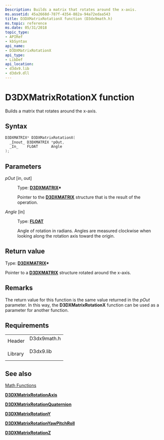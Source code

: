 ```yaml
---
Description: Builds a matrix that rotates around the x-axis.
ms.assetid: 45a2668d-787f-4354-882a-94a72edaa543
title: D3DXMatrixRotationX function (D3dx9math.h)
ms.topic: reference
ms.date: 05/31/2018
topic_type: 
- APIRef
- kbSyntax
api_name: 
- D3DXMatrixRotationX
api_type: 
- LibDef
api_location: 
- d3dx9.lib
- d3dx9.dll
---
```


# D3DXMatrixRotationX function

Builds a matrix that rotates around the x-axis.

## Syntax


```C++
D3DXMATRIX* D3DXMatrixRotationX(
  _Inout_ D3DXMATRIX *pOut,
  _In_    FLOAT      Angle
);
```



## Parameters

<dl> <dt>

*pOut* \[in, out\]
</dt> <dd>

Type: **[**D3DXMATRIX**](d3dxmatrix.md)\***

Pointer to the [**D3DXMATRIX**](d3dxmatrix.md) structure that is the result of the operation.

</dd> <dt>

*Angle* \[in\]
</dt> <dd>

Type: **[**FLOAT**](https://msdn.microsoft.com/library/Aa383751(v=VS.85).aspx)**

Angle of rotation in radians. Angles are measured clockwise when looking along the rotation axis toward the origin.

</dd> </dl>

## Return value

Type: **[**D3DXMATRIX**](d3dxmatrix.md)\***

Pointer to a [**D3DXMATRIX**](d3dxmatrix.md) structure rotated around the x-axis.

## Remarks

The return value for this function is the same value returned in the *pOut* parameter. In this way, the **D3DXMatrixRotationX** function can be used as a parameter for another function.

## Requirements



|                    |                                                                                        |
|--------------------|----------------------------------------------------------------------------------------|
| Header<br/>  | <dl> <dt>D3dx9math.h</dt> </dl> |
| Library<br/> | <dl> <dt>D3dx9.lib</dt> </dl>   |



## See also

<dl> <dt>

[Math Functions](dx9-graphics-reference-d3dx-functions-math.md)
</dt> <dt>

[**D3DXMatrixRotationAxis**](d3dxmatrixrotationaxis.md)
</dt> <dt>

[**D3DXMatrixRotationQuaternion**](d3dxmatrixrotationquaternion.md)
</dt> <dt>

[**D3DXMatrixRotationY**](d3dxmatrixrotationy.md)
</dt> <dt>

[**D3DXMatrixRotationYawPitchRoll**](d3dxmatrixrotationyawpitchroll.md)
</dt> <dt>

[**D3DXMatrixRotationZ**](d3dxmatrixrotationz.md)
</dt> </dl>

 

 




